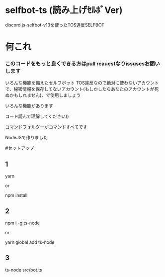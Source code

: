 # selfbot-ts (読み上げｾﾙﾎﾞVer)
discord.js-selfbot-v13を使ったTOS違反SELFBOT

# 何これ

### このコードをもっと良くできる方はpull reauestなりissusesお願いします

いろんな機能を備えたセルフボット TOS違反なので絶対に使わないアカウントで、秘密情報を保存してないアカウント(もしかしたらあなたのアカウントが死ぬかもしれません)、で使用しましょう

いろんな機能があります

コード読んで理解してください()

[コマンドフォルダー](https://github.com/ezz-gg/discord-selfbot-ts/tree/tts/src/commands)がコマンドすべてです

NodeJSで作りました

#セットアップ

## 1

yarn

or

npm install

## 2

npm i -g ts-node
 
or
 
yarn global add ts-node
 
## 3

ts-node src/bot.ts
